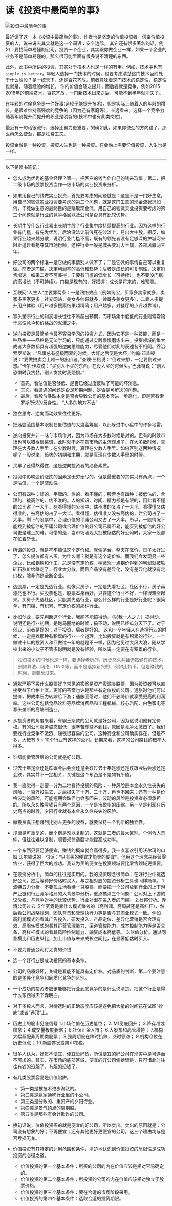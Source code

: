 # 读《投资中最简单的事》

![投资中最简单的事](./img/the_simple_things_in_investment.png)

最近读了这一本《投资中最简单的事》，作者也是坚定的价值投资者。信奉价值投资的人，说来说去其实就是这一个词语：安全边际。
其它还有很多著名的话，例如：要找简单易懂的公司。投资一个企业，其实跟你做企业一样，如果一个企业的业务不是简单易懂的，那么很可能里面有很多说不清楚的东西。

此外，此书中所讲的投资，其实对于技术人也是一样的有用。例如，技术中也有 `simple is better`，年轻人选择一门技术的时候，也要考虑清楚这门技术当前处于什么阶段？是一统天下，还是百花齐放。前者意味着这门技术的稳定性，稳定性也就是，随着经验的增长，
你的价值会随之提升；而后者就是竞争，例如2015-2018年的前端技术，百花齐放，一门新技术出来之后，可能不到半年就消失了。

在年轻的时候竞争是一件好事(造轮子能提升技术)，但是实际上随着人的年龄的增长，是很难维持高强度的竞争的（因为还有家庭等），长远看来，选择一个竞争力随着年龄提升而提升的职业是明智的(技术中也有此类岗位)。

最近有一句话很流行，选择比努力更重要，的确如此，如果你使劲的方向错了，那么再怎么使劲，都是枉费工夫。

投资金融是一种投资，投资人生也是一种投资。在金融上需要价值投资，人生也是一样。

---

以下是读书笔记：

- 怎么成为优秀的基金经理？第一，把客户的钱当作自己的钱来珍惜；第二，把二级市场的股票投资当作一级市场的实业投资来分析。

- 如果用自己的钱做实业投资，首先要考虑的问题就是：这是不是一门好生意。用自己的钱做实业投资要考虑的第二个问题，就是这门生意的现金流状况如何，毕竟做生意的最终目的是赚取现金流。用自己的钱做实业投资要考虑的第三个问题就是行业的竞争格局以及公司是否具有比较优势。

- 长期牛股什么行业易出长期牛股？行业集中度持续提高的行业。因为这样的行业有门槛，有先发优势，后浪没法让前浪死在沙滩上，易出大牛股。相反，如果行业越来越分散，说明行业门槛不高，既有的领先者没有足够深的护城河来阻止追赶者抢夺其市场份额，这种行业一般是城头变幻大王旗，各领风骚两三年。

- 好公司的两个标准一是它做的事情别人做不了；二是它做的事情自己可以重复做。前者是门槛，决定利润率的高低和趋势；后者是成长的可复制性，决定销售增速。如果二者不可兼得，宁要有门槛的低增长（可持续），也不要没门槛的高增长（不可持续）。门槛是现有的，好把握；成长是将来的，难预测。

- 互联网“人生人”主要靠两条：一是网络效应（例如淘宝，买家多卖家就多，卖家多买家更多；社交网站，美女多帅哥就多，帅哥多美女更多），二靠人多提升用户体验（用户越多搜索结果越精确；用户越多，对餐厅的点评越靠谱）。

- 寡头垄断行业的利润增长往往不断超出预期，而市场集中度低的行业则常常陷于恶性竞争和价格战的泥潭之中。

- 逆向投资是最简单也最不容易学习的投资方式，因为它不是一种技能，而是一种品格——品格是无法学习的，只能通过实践慢慢磨炼出来。投资领域的集大成者大多数都具有超强的逆向思维能力，尽管他们对此的表述各不相同。乔治·索罗斯说：“凡事总有盛极而衰的时候，大好之后便是大坏。”约翰·邓普顿说：“要做拍卖会上唯一的出价者。”查理·芒格说：“倒过来想，一定要倒过来想。”卡尔·伊坎说：“买别人不买的东西，在没人买的时候买。”巴菲特说：“别人恐惧时我贪婪，别人贪婪时我恐惧。”
    - 首先，看估值是否够低、是否已经过度反映了可能的坏消息。
    - 其次，看遭遇的问题是否是短期问题、是否是可解决的问题。
    - 最后，看股价暴跌本身是否会导致公司的基本面进一步恶化，即是否有索罗斯所说的反身性。 “人多的地方不去”

- 独立思考、逆向而动效果往往更好。

- 把选股范围基本限制在低估值的大盘蓝筹里，以此躲过中小盘中的许多地雷。

- 逆向投资并非一味与市场作对，因为市场在大多数时候是对的。但有的时候市场也可以错得很离谱，此时就不必在意市场的主流观点了。在大多数时候，真理在大多数人手里；在少数时候，真理在少数人手里。如何区别这两种情况呢？一般说来，趋势的初期和末期，就是真理在少数人手里的时候。

- 买早了还得熬得住，这是逆向投资者的必备素质。

- 投资中影响股价涨跌的因素是无穷无尽的，但是最重要的其实只有两点，一个是估值，一个是流动性。

- 公司有四种：好的、平庸的、烂的、看不懂的；股票也有四种：被低估的、合理的、被高估的、估不准的。人的知识、时间、精力都是有限的，因此看不懂的公司占了一大半。在看得懂的公司中，估不准的又占了一大半。看得懂又估得准的，被高估的占了一大半。看得懂、估得准又没被高估的，烂公司占了一大半。剩下的股票中，合理价位的平庸公司又占了一大半。所以，一般情况下能找到被低估的平庸公司或合理价位的好公司已属不易，能买到被低估的好公司更是难上加难。可惜的是，当市场涌现大批被低估的好公司时，大家一般都在忙着斩仓。

- 所谓的投资，就是牢牢抓住这个定价权。就像茅台，整天在涨价，日子太好过了，怎么提价都有人买，为什么呢？就是有这个定价权。而我们会发现另一些企业，比如钢铁和化工，总是没有定价权，稍微涨一点钢价得到的利润就被铁矿石涨价给赚走了。行业太分散，而且产品没有差异化，没有差异化就没有定价权，除非你是垄断企业。

- 选股票，一定是先选行业。就像买房子，一定是先看社区，社区不行，房子再漂亮也不行。买股票也是，股票本身再好，只要这个行业不好，一样很难涨起来。买房子先选社区，买股票先选行业，那么什么样的行业是好行业呢？很简单，有门槛、有积累、有定价权的那种行业。

- 比如创业，要先判断这个行业，我能不能搞得动。（以我一人之力）搞得动，说明还是行业初期，是跑马圈地的时候；搞不动，说明已经瓜分天下了。对于创业，前者是好的；对于投资，后者是好的。 这和一个年轻人在选择行业的时候，一定是找那种有积累的行业一个道理。比如投资就是有积累的行业，一个做过十年的投资人和只做过一年的就是不一样，因为他见过大风大浪，刚从学校出来的小伙子不管多聪明就是没有经验，所以说一定要在有积累的行业。

> 投资技术的时候也是一样，要选择老牌的，历史悠久并且仍然健在的技术，例如算法、网络、UNIX等，而不是选择新兴的，例如比特币。但是赚钱的时候，则要反过来。

- 通胀环境下买什么股票好？常见的答案是资产资源类股票，因为投资者可以直接受益于价格上涨。更好的答案也许是那些有定价权的公司：通胀时他们可以提价，把成本压力转嫁给下游；通胀回落时，他们不必降价就享受更高的利润率。这些公司包括食品饮料等品牌消费品和工程机械、核心汽配、白色家电等寡头垄断的高端制造业。

- 从投资者的角度来看，有霸王条款的公司就是好公司，因为这说明他有定价权。有的公司服务姿态很低，很辛苦却赚不到钱，原因是竞争太激烈了。我们要找行业竞争不激烈、赚钱很容易的公司。这种行业和公司确实存在，但是不多，大概有 5 ~ 10个行业有这样的公司。长期来看，这样的公司赚钱的概率大得多。

- 谁都能做管理层的公司就是好公司。

- 过去十年是涨还是跌跟今后会涨还是会跌过去十年是涨还是跌跟今后会涨还是会跌，其实并不一定相关，关键是这个东西是不是物有所值。

- 我一直觉得一定要一分为二地看待投资的风险：一种风险是本金永久性丧失的风险，一百万投进去，之后损失了十万、二十万，再也不回来；还有一种是价格波动的风险，可能短期会跌但也会涨回来，波动的风险是投资者必须承担的。所以永久性亏钱只有两个原因，一个是市盈率的压缩。另一个是利润在历史高点的时候，夕阳行业就有本金永久性丧失的风险。

- 做投资真正想赚到比别人更多的收益，就要保持一个判断的独立性。

- 规律是可重复的，而个例是难以复制的，这就是二者的最大区别。个例令人景仰，但往往难以复制，顺着规律选股才能提高成功率。

- 一个东西只要足够便宜，赚钱的概率就会高得多。我一直喜欢引用沃尔玛的山姆·沃尔顿说的一句话：“只有买的便宜才能卖的便宜”。他用这个理念来经营零售业，获得了巨大的成功。我认为买的便宜在投资领域要比零售领域更重要。

- 在投资分析中，简单的往往是实用的。我的投资理念很简单：在好行业中挑选好公司，然后等待好价格时买入。与之相对应的投资分析工具也同样简单。 1.波特五力分析。不要孤立地看待一只股票，而要把一个公司放到行业的上下游产业链和行业竞争格局的大背景中分析，重点搞清三个问题：公司对上下游的议价权、与竞争对手的比较优势、行业对潜在进入者的门槛。 2.杜邦分析。弄清公司过去 ５年究竟是靠什么模式赚钱的（高利润、高周转还是高杠杆），然后看公司战略规划、团队背景和管理执行力等是否与其商业模式一致。例如，高利润模式的看其广告投入、研发投入、产品定位、差异化营销是否合理有效，高周转模式的看其运营管理能力、渠道管控能力、成本控制能力等是否具备，高杠杆模式的看其风险控制能力、融资成本高低等。 3.估值分析。通过同业横比和历史纵比，加上市值与未来成长空间比，在显著低估时买入。

- 不要为普通公司付太贵的价钱

- 选一个好行业是成功投资的基本条件。

- 公司的品质好坏，关键是看能不能具有定价权。对品质的判断，第二个要注意的是差异化竞争和同质化竞争的区别。

- 一个成功的投资者应该能够把行业到底竞争的是什么说清楚，把这个行业是得什么东西得天下弄明白。

- 对于多数人而言，对待选时的正确态度应该是避免把大量的时间花在试图“抄底”或者“逃顶”上。

- 历史上的股市见底信号 1.市场估值在历史低位； 2. M1见底回升； 3.降存准或降息； 4.成交量极度萎缩； 5.社保汇金入市； 6.大股东和高管增持； 7.机构大幅超配非周期类股票； 8.强周期股在跌时抗跌，涨时领涨； 9.机构仓位在历史低点； 10.新股停发或降印花税。

- 很多人认为，好货不便宜，便宜没好货，所谓便宜的好公司在现实中是可遇而不可求的。其实，在市场的底部区域，便宜的好公司俯拾皆是，只可惜此时往往有钱的没胆了，有胆的没钱了。

- 有几类股票容易是价值陷阱。
    - 第一类是被技术进步淘汰的。
    - 第二类是赢家通吃行业里的小公司。
    - 第三类是分散的、重资产的夕阳行业。
    - 第四类是景气顶点的周期股。
    - 第五类是那些有会计欺诈的公司。

- 换句话说，价值投资买的就是便宜的好公司，所以卖出。卖出的原因就是：公司没有想象的好；不再便宜；还有其他更好更便宜的公司。这三个理由均与是否亏损无关。

- 价值投资有其特定的适用范围和条件，清楚地认识到价值投资的局限性是成功投资的必径之道。
    - 价值投资的第一个基本条件：所买的公司的内在价值应该是相对容易确定的。
    - 价值投资的第二个基本条件：所投资的公司的内在价值应该相对独立于股票价格。
    - 价值投资的第三个基本条件：要在合适的市场阶段采用。
    - 价值投资的第四个基本条件：选取合适的投资期限。
